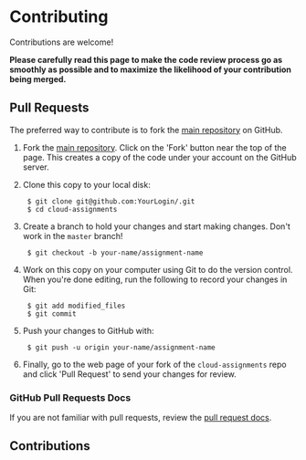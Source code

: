 Contributing
============

Contributions are welcome!

**Please carefully read this page to make the code review process go as smoothly as possible and to maximize the likelihood of your contribution being merged.**


## Pull Requests

The preferred way to contribute is to fork the
[main repository]() on GitHub.

1. Fork the [main repository]().  Click on the 'Fork' button near the top of the page.  This creates a copy of the code under your account on the GitHub server.

2. Clone this copy to your local disk:

        $ git clone git@github.com:YourLogin/.git
        $ cd cloud-assignments

3. Create a branch to hold your changes and start making changes. Don't work in the `master` branch!

        $ git checkout -b your-name/assignment-name

4. Work on this copy on your computer using Git to do the version control. When you're done editing, run the following to record your changes in Git:

        $ git add modified_files
        $ git commit

5. Push your changes to GitHub with:

        $ git push -u origin your-name/assignment-name

6. Finally, go to the web page of your fork of the `cloud-assignments` repo and click 'Pull Request' to send your changes for review.

### GitHub Pull Requests Docs

If you are not familiar with pull requests, review the [pull request docs](https://help.github.com/articles/using-pull-requests/).

## Contributions

